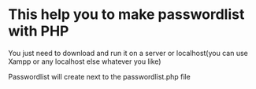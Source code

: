 <h1>This help you to make passwordlist with PHP</h1>
You just need to download and run it on a server or localhost(you can use Xampp or any localhost else
whatever you like)

Passwordlist will create next to the passwordlist.php file
<image scr="https://github.com/ErfanMahboubinia/erfanmahboubinia/raw/master/passwordlistmaker/picture.png">

